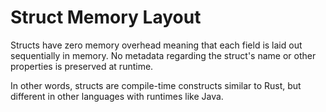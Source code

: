 # Struct Memory Layout

Structs have zero memory overhead meaning that each field is laid out sequentially in memory. No metadata regarding the struct's name or other properties is preserved at runtime. 

In other words, structs are compile-time constructs similar to Rust, but different in other languages with runtimes like Java.
